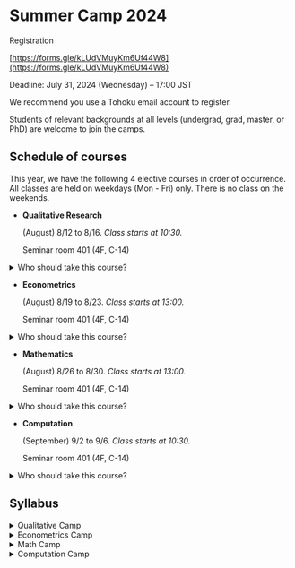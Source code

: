# Summer Camp 2024

Registration

[https://forms.gle/kLUdVMuyKm6Uf44W8](https://forms.gle/kLUdVMuyKm6Uf44W8)

Deadline: July 31, 2024 (Wednesday) – 17:00 JST

We recommend you use a Tohoku email account to register.

Students of relevant backgrounds at all levels (undergrad, grad, master, or PhD) are welcome to join the camps.

## Schedule of courses

This year, we have the following 4 elective courses in order of occurrence.
All classes are held on weekdays (Mon - Fri) only.  There is no class on the weekends.

- **Qualitative Research**

  (August) 8/12 to 8/16. *Class starts at 10:30.*

  Seminar room 401 (4F, C-14)

<details> 
<summary>Who should take this course?</summary>
This course is suitable for research concerning non-numerical data, which is widely used in management. You will study how to conduct proper interviews and collect and analyze qualitative data, such as text and interviews.
</details>
    
- **Econometrics**

  (August) 8/19 to 8/23. *Class starts at 13:00.*

  Seminar room 401 (4F, C-14)

<details> 
<summary>Who should take this course?</summary>
This course is suitable for those who want to conduct **empirical research**, which is widely used in health, environment, labor and microeconomics. You will learn the basic and advanced methods in STATA. In addition to covering the basics of linear regression, the course also focuses on causal inference methods such as IV, DiD, etc. 
</details>

- **Mathematics**

  (August) 8/26 to 8/30. *Class starts at 13:00.*

  Seminar room 401 (4F, C-14)

<details> 
<summary>Who should take this course?</summary>
This course is suitable for those who want to conduct theoretical research in economics, which is widely used in micro and macro. You will learn convex optimization, dynamic programming, matrices, and the analysis of discrete dynamical systems. The course emphasizes WHEN you should use these methods and WHAT to analyze. It only requires basic knowledge of calculus, such as high-school differentiation and integration.  
</details>

- **Computation**

  (September) 9/2 to 9/6. *Class starts at 10:30.*

  Seminar room 401 (4F, C-14)

<details> 
<summary>Who should take this course?</summary>
This course is suitable for those who want to perform numerical tests and simulations in theoretical research. You will learn the basics of numerical methods (such as convergence tests, finding the optimal value, and nonlinear solver) and their applications in economic modeling, such as basic OLG, RBC, and Large-scale OLG. The main languages are Python and Julia, which are free to use and easy to adapt. You will also learn the basic syntax and how to write codes in these languages.  
  
Spatial Econometrics concerns econometric analysis with geospatial data. In this course, you will learn how to draw maps with QGIS, and other practical analyses in R and STATA. 
</details>

## Syllabus

<details>
  <summary>Qualitative Camp</summary>
  
  Instructor: Feng Youxin
  
- 8/12: Philosophic basis of Qualitative methods
- 8/13: Research Design: The five approaches
- 8/14: Qualitative interview (lecture and practice)
- 8/15: Doing interviews
- 8/16: Reflection session
  
</details>

<details>
  <summary>Econometrics Camp</summary>
  
  Instructor: Jian Tianyi, Zhang Shutong
  
- 8/19: The basics of Causal Inference
- 8/20: Methods in STATA: linear regression, grouping, do-files
- 8/21: Advanced Methods in STATA: IV, probit, logit, tobit
- 8/22: Advanced Methods in STATA: loop, DiD, PSM
- 8/23: Advanced Methods in STATA: spatial analysis, case studies
  
</details>

<details>
  <summary>Math Camp</summary>
  
  Instructor: Zhang Peichang
  
- 8/26: Convex Optimization
- 8/27: Dynamic Programming
- 8/28: Discrete Dynamical System
- 8/29: Discrete Dynamical System & Application
- 8/30: Discrete Dynamical System & Application
</details>

<details>
  <summary>Computation Camp</summary>
  
  Instructor: Quang-Thanh Tran & Zhang Ye
  
- 9/02: Simple OLG & Ramsey: Introduction to Julia/Python
- 9/03: AK60 OLG: Simulation exercise in Julia/Python
- 9/04: (morning) Coding Q&A
- 9/04: (afternoon) The basics of Spatial Econometrics
- 9/05: Spatial Econometrics with QGIS, R, and STATA.
- 9/06: Spatial Econometrics with QGIS, R, and STATA.
</details>
